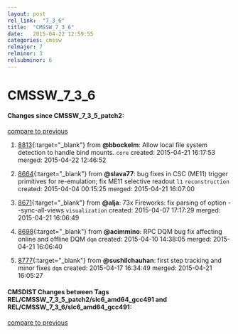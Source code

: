 ```yaml
---
layout: post
rel_link:  "7_3_6"
title:  "CMSSW_7_3_6"
date:   2015-04-22 12:59:55
categories: cmssw
relmajor: 7
relminor: 3
relsubminor: 6
---
```


# CMSSW_7_3_6
#### Changes since CMSSW_7_3_5_patch2:

[compare to previous](https://github.com/cms-sw/cmssw/compare/CMSSW_7_3_5_patch2...CMSSW_7_3_6)



1. [8813](http://github.com/cms-sw/cmssw/pull/8813){:target="_blank"}  from **@bbockelm**: Allow local file system detection to handle bind mounts. `core`  created: 2015-04-21 16:17:53 merged: 2015-04-22 12:46:52

2. [8664](http://github.com/cms-sw/cmssw/pull/8664){:target="_blank"}  from **@slava77**: bug fixes in CSC (ME11) trigger primitives for re-emulation; fix ME11 selective readout `l1`  `reconstruction`  created: 2015-04-04 00:15:25 merged: 2015-04-21 16:07:00

3. [8671](http://github.com/cms-sw/cmssw/pull/8671){:target="_blank"}  from **@alja**: 73x Fireworks: fix parsing of option --sync-all-views `visualization`  created: 2015-04-07 17:17:29 merged: 2015-04-21 16:06:49

4. [8698](http://github.com/cms-sw/cmssw/pull/8698){:target="_blank"}  from **@acimmino**: RPC DQM bug fix affecting online and offline DQM `dqm`  created: 2015-04-10 14:38:05 merged: 2015-04-21 16:06:40

5. [8777](http://github.com/cms-sw/cmssw/pull/8777){:target="_blank"}  from **@sushilchauhan**: first step tracking and minor fixes `dqm`  created: 2015-04-17 16:34:49 merged: 2015-04-21 16:05:27

#### CMSDIST Changes between Tags REL/CMSSW_7_3_5_patch2/slc6_amd64_gcc491 and REL/CMSSW_7_3_6/slc6_amd64_gcc491:

[compare to previous](https://github.com/cms-sw/cmsdist/compare/REL/CMSSW_7_3_5_patch2/slc6_amd64_gcc491...REL/CMSSW_7_3_6/slc6_amd64_gcc491)


